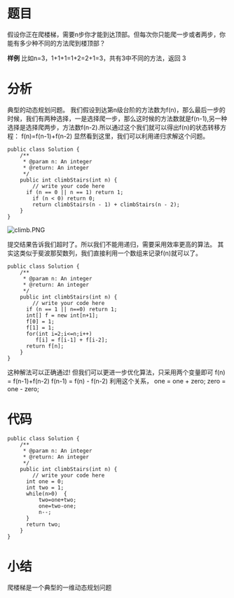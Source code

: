 # 题目
假设你正在爬楼梯，需要n步你才能到达顶部。但每次你只能爬一步或者两步，你能有多少种不同的方法爬到楼顶部？

**样例**
比如n=3，1+1+1=1+2=2+1=3，共有3中不同的方法，返回 3

# 分析
典型的动态规划问题。
我们假设到达第n级台阶的方法数为f(n)，那么最后一步的时候，我们有两种选择，一是选择爬一步，那么这时候的方法数就是f(n-1),另一种选择是选择爬两步，方法数f(n-2).所以通过这个我们就可以得出f(n)的状态转移方程：
f(n)=f(n-1)+f(n-2)
显然看到这里，我们可以利用递归求解这个问题。

```
public class Solution {
    /**
     * @param n: An integer
     * @return: An integer
     */
    public int climbStairs(int n) {
        // write your code here
      if (n == 0 || n == 1) return 1;  
        if (n < 0) return 0;  
        return climbStairs(n - 1) + climbStairs(n - 2); 
    }
}
```

![climb.PNG](http://upload-images.jianshu.io/upload_images/1234352-6b8fd27d92d363ee.PNG?imageMogr2/auto-orient/strip%7CimageView2/2/w/1240)

提交结果告诉我们超时了。所以我们不能用递归，需要采用效率更高的算法。
其实这类似于斐波那契数列，我们直接利用一个数组来记录f(n)就可以了。
```
public class Solution {
    /**
     * @param n: An integer
     * @return: An integer
     */
    public int climbStairs(int n) {
        // write your code here
      if (n == 1 || n==0) return 1;
      int[] f = new int[n+1];
      f[0] = 1;
      f[1] = 1;
      for(int i=2;i<=n;i++)
         f[i] = f[i-1] + f[i-2];
      return f[n];
    }
}

```
这种解法可以正确通过!
但我们可以更进一步优化算法，只采用两个变量即可
f(n) = f(n-1)+f(n-2)
f(n-1) = f(n) - f(n-2)
利用这个关系，
one = one + zero;
 zero  = one - zero;
# 代码
```
public class Solution {
    /**
     * @param n: An integer
     * @return: An integer
     */
    public int climbStairs(int n) {
        // write your code here
      int one = 0;
      int two = 1;
      while(n>0)  {
          two=one+two;
          one=two-one;
          n--;
      }
      return two;
    }
}
```
# 小结
爬楼梯是一个典型的一维动态规划问题
